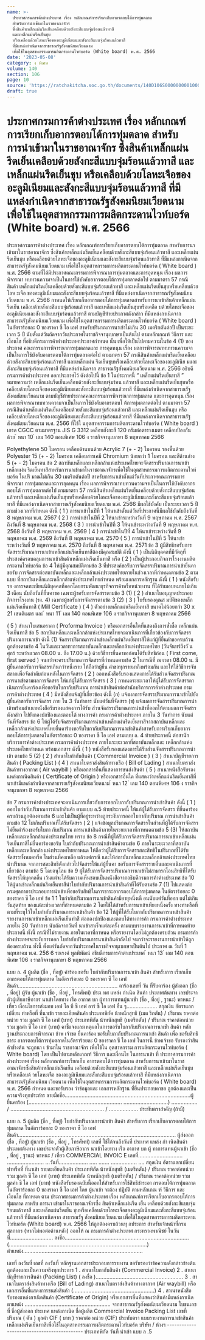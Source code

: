 ```yaml
---
name: >-
  ประกาศกรมการค้าต่างประเทศ เรื่อง หลักเกณฑ์การเรียกเก็บอากรตอบโต้การทุ่มตลาด
  สำหรับการนำเข้ามาในราชอาณาจักร
  ซึ่งสินค้าเหล็กแผ่นรีดเย็นเคลือบด้วยสังกะสีแบบจุ่มร้อนแล้วทาสี
  และเหล็กแผ่นรีดเย็นชุบ
  หรือเคลือบด้วยโลหะเจือของอะลูมิเนียมและสังกะสีแบบจุ่มร้อนแล้วทาสี
  ที่มีแหล่งกำเนิดจากสาธารณรัฐสังคมนิยมเวียดนาม
  เพื่อใช้ในอุตสาหกรรมการผลิตกระดานไวท์บอร์ด (White board) พ.ศ. 2566
date: '2023-05-08'
category: ง พิเศษ
volume: 140
section: 106
page: 10
source: 'https://ratchakitcha.soc.go.th/documents/140D106S0000000001000.pdf'
draft: true
---
```


# ประกาศกรมการค้าต่างประเทศ เรื่อง หลักเกณฑ์การเรียกเก็บอากรตอบโต้การทุ่มตลาด สำหรับการนำเข้ามาในราชอาณาจักร ซึ่งสินค้าเหล็กแผ่นรีดเย็นเคลือบด้วยสังกะสีแบบจุ่มร้อนแล้วทาสี และเหล็กแผ่นรีดเย็นชุบ หรือเคลือบด้วยโลหะเจือของอะลูมิเนียมและสังกะสีแบบจุ่มร้อนแล้วทาสี ที่มีแหล่งกำเนิดจากสาธารณรัฐสังคมนิยมเวียดนาม เพื่อใช้ในอุตสาหกรรมการผลิตกระดานไวท์บอร์ด (White board) พ.ศ. 2566

ประกาศกรมการค้าต่างประเทศ เรื่อง หลักเกณฑ์การเรียกเก็บอากรตอบโต้การทุ่มตลาด สาหรับการนาเข้ามาในราชอาณาจักร ซึ่งสินค้าเหล็กแผ่นรีดเย็นเคลือบด้วยสังกะสีแบบจุ่มร้อนแล้วทาสี และเหล็กแผ่นรีดเย็นชุบ หรือเคลือบด้วยโลหะเจือของอะลูมิเนียมและสังกะสีแบบจุ่มร้อนแล้วทาสี ที่มีแหล่งกาเนิดจาก สาธารณรัฐสังคมนิยมเวียดนาม เพื่อใช้ในอุตสาหกรรมการผลิตกระดานไวท์บอร์ด ( White board ) พ.ศ. 2566 ตามที่ได้มีประกาศคณะกรรมการพิจารณาการทุ่มตลาดและการอุดหนุน เรื่อง ผลการพิจารณา ทบทวนความจาเป็นในการใช้บังคับอากรตอบโต้การทุ่มตลาดต่อไป ตามมาตรา 57 กรณีสินค้า เหล็กแผ่นรีดเย็นเคลือบด้วยสังกะสีแบบจุ่มร้อนแล้วทาสี และเหล็กแผ่นรีดเย็นชุบหรือเคลือบด้วยโลห ะเจือ ของอะลูมิเนียมและสังกะสีแบบจุ่มร้อนแล้วทาสี ที่มีแหล่งกาเนิดจากสาธารณรัฐสังคมนิยมเวียดนาม พ.ศ. 2566 กาหนดให้เรียกเก็บอากรตอบโต้การทุ่มตลาดสาหรับการนาเข้าสินค้าเหล็กแผ่นรีดเย็น เคลือบด้วยสังกะสีแบบจุ่มร้อนแล้วทาสี และเหล็กแผ่นรีดเย็นชุบหรือเคลือ บด้วยโลหะเจือของ อะลูมิเนียมและสังกะสีแบบจุ่มร้อนแล้วทาสี ตามบัญชีท้ายประกาศดังกล่าว ที่มีแหล่งกาเนิดจาก สาธารณรัฐสังคมนิยมเวียดนาม เพื่อใช้ในอุตสาหกรรมการผลิตกระดานไวท์บอร์ด ( White board ) ในอัตราร้อยละ 0 ของราคา ซี ไอ เอฟ สาหรับปริมาณการนาเข้าไม่เกิน 30 เมตริกตันต่อปี เป็นระยะเวลา 5 ปี นับตั้งแต่วันถัดจากวันประกาศในราชกิจจานุเบกษาเป็นต้นไป ตามหลักเกณฑ์ วิธีการ และเงื่อนไข ที่อธิบดีกรมการค้าต่างประเทศประกาศกำหนด นั้น เพื่อให้เป็นไปตามความในข้อ 4 (1) ของประกาศ คณะกรรมการพิจารณาการทุ่มตลาดและ การอุดหนุน เรื่อง ผลการพิจารณาทบทวนความจาเป็นในการใช้บังคับอากรตอบโต้การทุ่มตลาดต่อไป ตามมาตรา 57 กรณีสินค้าเหล็กแผ่นรีดเย็นเคลือบด้วยสังกะสีแบบจุ่มร้อนแล้วทาสี และเหล็กแผ่น รีดเย็นชุบหรือเคลือบด้วยโลหะเจือของอะลูมิเนีย มและสังกะสีแบบจุ่มร้อนแล้วทาสี ที่มีแหล่งกำเนิดจาก สาธารณรัฐสังคมนิยมเวียดนาม พ.ศ. 2566 อธิบดีกรมการค้าต่างประเทศ ออกประกาศไว้ ดังต่อไปนี้ ข้อ 1 ในประกาศนี้ “ เหล็กแผ่นรีดเย็นทาสี ” หมายความว่า เหล็กแผ่นรีดเย็นเคลือบด้วยสังกะสีแบบจุ่มร้อน แล้วทาสี และเหล็กแผ่นรีดเย็นชุบหรือเคลือบด้วยโลหะเจือของอะลูมิเนียมและสังกะสีแบบจุ่มร้อนแล้วทาสี ที่มีแหล่งกำเนิดจากสาธารณรัฐสังคมนิยมเวียดนาม ตามบัญชีท้ายประกาศคณะกรรมการพิจารณาการทุ่มตลาด และการอุดหนุน เรื่อง ผลการพิจารณาทบทวนความจาเป็นในการใช้บังคับอากรตอบโ ต้การทุ่มตลาดต่อไป ตามมาตรา 57 กรณีสินค้าเหล็กแผ่นรีดเย็นเคลือบด้วยสังกะสีแบบจุ่มร้อนแล้วทาสี และเหล็กแผ่นรีดเย็นชุบ หรือเคลือบด้วยโลหะเจือของอะลูมิเนียมและสังกะสีแบบจุ่มร้อนแล้วทาสี ที่มีแหล่งกาเนิดจากสาธารณรัฐ สังคมนิยมเวียดนาม พ.ศ. 2566 ที่ใช้ใ นอุตสาหกรรมการผลิตกระดานไวท์บอร์ด ( White board ) เกรด CGCC ตามมาตรฐาน JIS G 3312 เคลือบสังกะสี 120 กรัมต่อตารางเมตร เคลือบป้องกันด้วย ้ หนา 10 ่ เลม 140 ตอนพิเศษ 106 ง ราชกิจจานุเบกษา 8 พฤษภาคม 2566

Polyethylene 50 ไมครอน เคลือบด้านบนด้วย Acrylic 7 (+ - 2) ไมครอน รองพื้นด้วย Polyester 15 (+ - 2) ไมครอน เคลือบสารเคมี Chromium น้อยกว่า 1 ไมครอน และสีด้านล่าง 5 (+ - 2) ไมครอน ข้อ 2 สถาบันเหล็กและเหล็กกล้าแห่งประเทศไทยจะจัดสรรปริมาณการนาเข้าเหล็กแผ่น รีดเย็นทาสีสาหรับการนาเข้ามาในราชอาณาจักรเพื่อใช้ในอุตสาหกรรมการผลิตกระดานไวท์บอร์ด ในปริ มาณไม่เกิน 30 เมตริกตันต่อปี สาหรับการนาเข้าตั้งแต่วันที่ประกาศคณะกรรมการพิจารณา การทุ่มตลาดและการอุดหนุน เรื่อง ผลการพิจารณาทบทวนความจาเป็นในการใช้บังคับอากรตอบโต้ การทุ่มตลาดต่อไป ตามมาตรา 57 กรณีสินค้าเหล็กแผ่นรีดเย็นเคลือบด้วยสังกะสีแบบจุ่มร้อน แล้วทาสี และเหล็กแผ่นรีดเย็นชุบหรือเคลือบด้วยโลหะเจือของอะลูมิเนียมและสังกะสีแบบจุ่มร้อนแล้วทาสี ที่มีแหล่งกาเนิดจากสาธารณรัฐสังคมนิยมเวียดนาม พ.ศ. 2566 มีผลใช้บังคับ เป็นระยะเวลา 5 ปี ตามช่วงเวลาที่กำหนด ดังนี้ ( 1 ) การนาเข้าในปีที่ 1 ให้นาเข้าตั้งแต่วันที่ประกาศนี้มีผลใช้บังคับถึงวันที่ 8 พฤษภาคม พ.ศ. 2567 ( 2 ) การนำเข้าในปีที่ 2 ให้นาเข้าระหว่างวันที่ 9 พฤษภาคม พ.ศ. 2567 ถึงวันที่ 8 พฤษภาคม พ.ศ. 2568 ( 3 ) การนำเข้าในปีที่ 3 ให้นาเข้าระหว่างวันที่ 9 พฤษภาคม พ.ศ. 2568 ถึงวันที่ 8 พฤษภาคม พ.ศ. 2569 ( 4 ) การนำเข้าในปีที่ 4 ให้นาเข้าระหว่างวันที่ 9 พฤษภาคม พ.ศ. 2569 ถึงวันที่ 8 พฤษภาคม พ.ศ. 2570 ( 5 ) การนำเข้าในปีที่ 5 ให้นาเข้าระหว่างวันที่ 9 พฤษภาคม พ.ศ. 2570 ถึงวันที่ 8 พฤษภาคม พ.ศ. 2571 ข้อ 3 ผู้มีสิทธิขอรับการจัดสรรปริมาณการนาเข้าเหล็กแผ่นรีดเย็นทาสีต้องมีคุณสมบัติ ดังนี้ ( 1 ) เป็นนิติบุคคลที่มีวัตถุที่ประสงค์ครอบคลุมการนาเข้าสินค้าเหล็กแผ่นรีดเย็นทาสี หรือ ( 2 ) เป็นผู้ประกอบกิจการโรงงานผลิตกระดานไวท์บอร์ด ข้อ 4 ให้ผู้มีคุณสมบัติตามข้อ 3 ที่ประสงค์ขอรับการจัดสรรปริมาณการนำเข้ายื่นคาขอรับ การจัดสรรต่อสถาบันเหล็กและเหล็กกล้าแห่งประเทศไทยภายในช่วงเวลาที่กำหนดตามข้อ 2 ตามแบบ ที่สถาบันเหล็กและเหล็กกล้าแห่งประเทศไทยกำหนด พร้อมเอกสารหลักฐาน ดังนี้ ( 1 ) หนังสือรับรอ งการจดทะเบียนนิติบุคคลที่ออกโดยกรมพัฒนาธุรกิจการค้าหรือหน่วยงาน ที่ได้รับมอบหมายไม่เกิน 3 เดือน นับถึงวันที่ยื่นคาขอ เฉพาะผู้ขอรับการจัดสรรตามข้อ 3 (1) ( 2 ) สำเนาใบอนุญาตประกอบกิจการโรงงาน (รง. 4) เฉพาะผู้ขอรับการจัดสรรตามข้อ 3 (2) ( 3 ) ใบรับรองคุณส มบัติของเหล็กแผ่นรีดเย็นทาสี ( Mill Certificate ) ( 4 ) ตัวอย่างเหล็กแผ่นรีดเย็นทาสี ขนาดไม่น้อยกว่า 30 x 21 เซนติเมตร และ ้ หนา 11 ่ เลม 140 ตอนพิเศษ 106 ง ราชกิจจานุเบกษา 8 พฤษภาคม 2566

( 5 ) สำเนาใบเสนอราคา ( Proforma Invoice ) หรือเอกสารอื่นใดที่แสดงถึงการสั่งซื้อ เหล็กแผ่นรีดเย็นทาสี ข้อ 5 สถาบันเหล็กและเหล็กกล้าแห่งประเทศไทยจะดาเนินการที่เกี่ยวข้องกับการจัดสรร ปริมาณการนาเข้า ดังนี้ (1) จัดสรรปริมาณการนำเข้าเหล็กแผ่นรีดเย็นทาสีให้แก่ผู้ที่ยื่นคำขอครบถ้วนถูกต้องตามข้อ 4 ในวันและเวลาทาการสถาบันเหล็กและเหล็กกล้าแห่งประเทศไทย (วันจันทร์ถึงวั นศุกร์ ระหว่างเวลา 08.00 น. ถึง 17.00 น.) ด้วยวิธีการยื่นคาขอก่อนได้รับสิทธิก่อน ( First come, first served ) จนกว่าจะครบปริมาณการจัดสรรที่กำหนดตามข้อ 2 ในกรณีที่ ณ เวลา 08.00 น. มีผู้ยื่นคาขอรับการจัดสรรเกินกว่าหนึ่งราย ให้ถือว่าผู้ยื่น คำขอทุกรายมาถึงพร้อมกัน และให้ใช้วิธีการจับสลากเพื่อจัดลำดับก่อนหลังในการจัดสรร ( 2 ) ออกหนังสือรับรองแสดงการได้รับส่วนจัดสรรปริมาณการนาเข้าตามผลการจัดสรร ให้แก่ผู้ได้รับการจัดสรร ( 3 ) กาหนดระยะเวลาให้ผู้ได้รับการจัดสรรดาเนินการยื่นคาร้องเพื่อขอรับใบกากับปริมาณ การนำเข้าสินค้าต่อสำนักบริการการค้าต่างประเทศ กรมการค้าต่างประเทศ ( 4 ) มีหนังสือแจ้งผู้ที่เกี่ยวข้อง ดังนี้ (ก) แจ้งผลการจัดสรรปริมาณการนาเข้าไปยังผู้ยื่นคำขอรับการจัดสรร ภาย ใน 3 วันทำการ นับแต่วันที่จัดสรร (ข) แจ้งผลการจัดสรรปริมาณการนำเข้าพร้อมสำเนาหนังสือรับรองแสดงการได้รับ ส่วนจัดสรรปริมาณการนำเข้าที่ออกให้ตามผลการจัดสรรดังกล่าว ไปยังกองปกป้องและตอบโต้ ทางการค้า กรมการค้าต่างประเทศ ภายใน 3 วันทำการ นับแต่วันที่จัดสรร ข้อ 6 ให้ผู้ได้รับจัดสรรปริมาณการนำเข้าเหล็กแผ่นรีดเย็นทาสีจากสถาบันเหล็กและ เหล็กกล้าแห่งประเทศไทยยื่นคาร้องขอรับใบกากับปริมาณการนาเข้าสินค้าสาหรับการเรียกเก็บอากร ตอบโต้การทุ่มตลาดในอัตราร้อยละ 0 ของราคา ซี ไอ เอฟ ตามแบบ ล. 4 ท้ายประกาศนี้ ต่อสานักบริการการค้าต่างประเทศ กรมการค้าต่างประเทศ ภายในระยะเวลาที่สถาบันเหล็กและ เหล็กกล้าแห่งประเทศไทยกำหนด พร้อมเอกสาร ดังนี้ ( 1 ) หนังสือรับรองแสดงการได้รับส่วนจัดสรรปริมาณการนำเข้า ตามข้อ 5 (2) ( 2 ) สำเนาใบกำกับสินค้า ( Commercial Invoice ) ( 3 ) สำเนาบัญชีรายการสินค้า ( Packing List ) ( 4 ) สาเนาใบตราส่งสินค้าทางเรือ ( Bill of Lading ) สาเนาใบตราส่งสินค้าทางอากาศ ( Air waybill ) หรือเอกสารอื่นที่แสดงการขนส่งสินค้า ( 5 ) สาเนาหนังสือรับรองแหล่งกาเนิดสินค้า ( Certificate of Origin ) หรือเอกสารอื่นใด ที่แสดงว่าเหล็กแผ่นรีดเย็นทาสีที่นาเข้ามีแหล่งกำเนิดจากสาธารณรัฐสังคมนิยมเวียดนาม ้ หนา 12 ่ เลม 140 ตอนพิเศษ 106 ง ราชกิจจานุเบกษา 8 พฤษภาคม 2566

ข้อ 7 กรมการค้าต่างประเทศจะดาเนินการเกี่ยวกับการออกใบกากับปริมาณการนำเข้าสินค้า ดังนี้ ( 1 ) ออกใบกำกับปริมาณการนำเข้าสินค้า ตามแบบ ล.5 ท้ายประกาศนี้ ให้แก่ผู้ได้รับการจัดสรร ที่ยื่นคาร้องครบถ้วนถูกต้องตามข้อ 6 และไม่เป็นผู้ที่อยู่ระหว่างถูกระงับการออกใบกากับปริมาณ การนำเข้าสินค้าตามข้อ 12 ไม่เกินปริมาณที่ได้รับจัดสรร ( 2 ) แจ้งข้อมูลปริมาณการจัดสรรในส่วนที่ผู้ได้รับการจัดสรรไม่ยื่นคำร้องขอรับใบกา กับปริมาณ การนาเข้าสินค้าภายในระยะเวลาที่กาหนดตามข้อ 5 (3) ให้สถาบันเหล็กและเหล็กกล้าแห่งประเทศไทย ทราบ ข้อ 8 กรณีที่ผู้ได้รับการจัดสรรปริมาณการนาเข้าเหล็กแผ่นรีดเย็นทาสีไม่ยื่นคาร้องขอรับ ใบกำกับปริมาณการนำเข้าสินค้าตามข้อ 6 ภายในระยะเวลาที่สถาบันเหล็กและเหล็กกล้า แห่งประเทศไทยกาหนด ให้ถือว่าผู้ได้รับการจัดสรรสละสิทธิในปริมาณที่ได้รับจัดสรรทั้งหมดหรือ ในส่วนที่คงเหลือ แล้วแต่กรณี และให้สถาบันเหล็กและเหล็กกล้าแห่งประเทศไทยนำปริมาณ จากการสละสิทธิดังกล่าวไปจัดสรรให้แก่ผู้ยื่นคา ขอรับการจัดสรรรายอื่นและดาเนินการที่เกี่ยวข้อง ตามข้อ 5 โดยอนุโลม ข้อ 9 ผู้ได้รับการจัดสรรปริมาณการนาเข้าไม่สามารถโอนสิทธิที่ได้รับจัดสรรให้บุคคลอื่น เว้นแต่จะได้รับความเห็นชอบเป็นหนังสือจากอธิบดีกรมการค้าต่างประเทศ ข้อ 10 ให้ผู้นาเข้าเหล็กแผ่นรีดเย็นทาสีนำใบกำกับปริมาณการนำเข้าสินค้าที่ได้รับตามข้อ 7 (1) ไปแสดงต่อกรมศุลกากรประกอบการนำเข้าเพื่อขอรับสิทธิในการชาระอากรตอบโต้การทุ่มตลาด ในอัตราร้อยละ 0 ของราคา ซี ไอ เอฟ ข้อ 1 1 ใบกำกับปริมาณการนาเข้าสินค้ามีอายุหนึ่งเดื อนนับแต่วันที่ออก แต่ไม่เกินวันสุดท้าย ของแต่ละช่วงเวลาที่กำหนดตามข้อ 2 โดยใช้ได้สำหรับการนาเข้าเพียงหนึ่งครั้ง ทางท่าหรือที่ ตามที่ระบุไว้ในใบกำกับปริมาณการนาเข้าสินค้า ข้อ 12 ให้ผู้ที่ได้รับใบกากับปริมาณการนาเข้าสินค้ารายงานการนาเข้าเหล็กแผ่นรีดเย็นทำสี ต่อกองปกป้องและตอบโต้ทางการค้า กรมการค้าต่างประเทศ ภายใน 30 วันทำการ นับถัดจากวันที่ นาเข้าสาเร็จแต่ละครั้ง ตามแบบรายงานการนาเข้าที่กาหนดท้ายประกาศนี้ ทั้งนี้ กรณีที่ไม่รายงาน ภายในเวลาที่กาหนด หรือรายงานโดยไม่ถูกต้องครบถ้วน กรมการค้าต่างประเทศจะระงับการออก ใบกำกับปริมาณการนาเข้าสินค้าถัดไป จนกว่าจะรายงานการนำเข้าให้ถูกต้องครบถ้วน ทั้งนี้ ตั้งแต่วันถัดจากวันประกาศในราชกิจจานุเบกษาเป็นต้นไป ประกาศ ณ วันที่ 1 พฤษภาคม พ.ศ. 256 6 รณรงค์ พูลพิพัฒน์ อธิบดีกรมการค้าต่างประเทศ ้ หนา 13 ่ เลม 140 ตอนพิเศษ 106 ง ราชกิจจานุเบกษา 8 พฤษภาคม 2566

แบบ ล. 4 ผู้ผลิต (ชื่อ , ที่อยู่) คำร้อง ขอรับ ใบกำกับปริมาณการนาเข้า สินค้า สำหรับการ เรียกเก็บอากรตอบโต้การทุ่มตลาด ในอัตราร้อยละ 0 ของราคา ซี ไอ เอฟ สินค้า................................................................. คาร้องเลขที่ วัน ที่รับคาร้อง ผู้ส่งออก (ชื่อ , ที่อยู่) ผู้รับ ผู้นาเข้า (ชื่อ , ที่อยู่ , โทรศัพท์) ประเ ทศ แหล่ง กำเนิด สินค้า ประเทศต้นทาง เลขประจาตัวผู้เสียภาษีอากร นาเข้าโดยทาง เรือ อากาศ บก ผู้ทาการแทนผู้นาเข้ำ (ชื่อ , ที่อยู่ , ฐานะ) พาหนะ / เที่ยว เงื่อนไขการส่งมอบ เอฟ โอ บี ซี เอฟ อาร์ ซี ไอ เอฟ อื่น ๆ.................... สกุลเงิน อัตราแลกเปลี่ยน ท่าหรือที่ ที่นาเข้า รายละเอียดสินค้า ประเภทพิกัด น้าหนักสุทธิ (เมต ริกตัน) / ปริมาณ ราคาต่อหน่วย รวม มูลค่า ซี ไอ เอฟ (บาท) ประเภทพิกัด น้าหนักสุทธิ (เมตริกตัน) / ปริมาณ ราคาต่อหน่วย รวม มูลค่า ซี ไอ เอฟ (บาท) คาชี้แจงและเหตุผลในการขอรับใบกากับปริมาณการนาเข้ำ สินค้า หลักฐานประกอบการพิจารณา ข้าพ เจ้าขอ ยื่นคาร้อง ขอรับใบกากับปริมาณการนาเข้า สินค้า เพื่อ ขอรับสิทธิชาระ อากรตอบโต้การทุ่มตลาดในอัตราร้อยละ 0 ของราคา ซี ไอ เอฟ ในการนี้ ข้าพเจ้าขอ รับรองว่าสินค้าข้ำงต้น จะถูกนา เ ข้ามาใน ราชอาณาจักร เพื่อใช้ใน อุตสาหกรรม การผลิตกระดานไวท์บอร์ด ( White board) โดย เป็นไปตามหลักเกณฑ์ วิธีการ และเงื่อนไข ในการนาเข้า ที่ ประกาศกรมการค้าต่างประเทศ เรื่อง หลักเกณฑ์การเรียกเก็บ อากรตอบโต้การทุ่มตลาด สาหรับการนาเข้ามาในราชอาณาจักรซึ่งสินค้าเหล็กแผ่นรีดเย็น เคลือบด้วยสังกะสีแบบจุ่มร้อนแล้วทาสี และเหล็กแผ่นรีดเย็นชุบหรือเคลือบด้ วยโลหะเจือ ของอะลูมิเนียมและสังกะสีแบบจุ่มร้อนแล้วทาสี ที่มีแหล่งกาเนิดจากสาธารณรัฐสังคมนิยม เวียดนาม เพื่อใช้ในอุตสาหกรรมการผลิตกระดานไวท์บอร์ด ( White board) พ.ศ. 2566 กำหนด และขอรับรอง ว่าข้อมูลและ เอกสารหลักฐาน ที่ยื่นประกอบคาขอ ถูกต้องและเป็น ความจริงทุกประกำร ลายมือชื่อ..................................................................................ผู้ยื่นคาร้อง (............................................................. .............................) ................. / ............................................................. / ................... ประทับตราสำคัญ (ถ้ามี)

แบบ ล. 5 ผู้ผลิต (ชื่อ , ที่อยู่) ใบกำกับปริมาณการนำเข้า สินค้า สำหรับการ เรียกเก็บอากรตอบโต้การทุ่มตลาด ในอัตราร้อยละ 0 ของราคา ซี ไอ เอฟ สินค้า....................................................................................................... ผู้ส่งออก (ชื่อ , ที่อยู่) ผู้นาเข้า (ชื่อ , ที่อยู่ , โทรศัพท์) เลขที่ ใช้ได้จนถึงวันที่ ประเทศ แหล่ง กำ เนิดสินค้า ประเทศต้นทาง เลขประจาตัวผู้เสียภาษีอากร นาเข้าโดยทาง เรือ อากาศ บก ผู้ ทาการแทนผู้นาเข้า (ชื่อ , ที่อยู่ , ฐานะ) พาหนะ / เที่ยว COMMERCIAL INVOIC E เลขที่............................. ........................ ...วันที่................... ..... ....... ................. .... สกุลเงิน อัตราแลกเปลี่ยน ท่าหรือที่ ที่นาเข้า รายละเอียดสินค้า ประเภทพิกัด น้าหนักสุทธิ (เมตริกตัน) / ปริมาณ ราคาต่อหน่วย รวม มูลค่า ซี ไอ เอฟ (บาท) ประเภทพิกัด น้าหนักสุทธิ (เมตริกตัน) / ปริมาณ ราคาต่อหน่วย รวม มูลค่า ซี ไอ เอฟ (บาท) หนังสือรับรองฉบับนี้ออกให้สำหรับการใช้สิทธิชำระอา กรตอบโต้การทุ่มตลาดในอัตราร้อยละ 0 ของราคา ซี ไอ เอฟ โดย ผู้นาเข้า จะต้อง ปฏิบัติ ตามหลักเกณ ฑ์ วิธีการ และ เงื่อนไข ที่กาหนด ตาม ประกาศกรมการค้าต่างประเทศ เรื่อง หลักเกณฑ์การเรียกเก็บอากรตอบโต้การทุ่มตลาด สาหรับ การนา เข้ามาในราชอาณาจักรซึ่ง สินค้าเหล็กแผ่นรีด เย็น เคลือบด้วยสังกะสีแบบจุ่มร้อนแล้วทาสี และเหล็กแผ่นรีดเย็น ชุบหรือเคลือบด้วยโลหะเจือของอะลูมิเนียมและสังกะสีแบบจุ่มร้อน แล้วทาสี ที่มีแหล่งกาเนิดจาก สาธารณรัฐ สังคมนิยมเวียดนาม เพื่อใช้ในอุตสาหกรรมการผลิตกระดานไวท์บอร์ด (White board) พ.ศ. 2566 ให้ถูกต้องครบถ้วนทุ กประการ สำหรับเจ้าหน้าที่กรมศุลกากร (หากไม่พอต่อด้านหลัง) ออกให้ ณ กรมการค้าต่างประเทศ กระทรวงพาณิชย์ ในวันที่............................ ลงชื่อ................................................................................. (......................... ................................................................) ตำแหน่ง..............................................................................

เลขที่ ลงวันที่ เลขที่ ลงวันที่ หลักฐานเอกสารประกอบการรายงาน ขอรับรองว่าข้อความดังกล่าวข้างต้นถูกต้องและเป็นความจริงทุกประการ 1 . สาเนาใบกากับสินค้า (Commercial Invoice) 2 . สาเนาบัญชีรายการสินค้า (Packing List) ( ลงชื่อ )......................................................... 3 . สาเนาใบตราส่งสินค้าทางเรือ (Bill of Lading) สาเนาใบตราส่งสินค้าทางอากาศ (Air waybill) หรือเอกสารอื่นที่แสดงการขนส่งสินค้า (.....................................................) 4 . สาเนาหนังสือรับรองแหล่งกาเนิดสินค้า (Certificate of Origin) หรือเอกสารอื่นที่แสดงว่าสินค้ามีแหล่งกาเนิด ตาแหน่ง ........................................................ จากสาธารณรัฐสังคมนิยมเวียดนาม ใบขนเลขที่ ชื่อผู้ส่งออก ประเทศ แหล่งกาเนิด ชื่อผู้ผลิต Commercial Invoice Packing List เลขที่ ปริมาณ ( ตัน ) มูลค่า CIF ( บาท ) ราคาต่อ หน่วย (CIF) ประทับตรา แบบรายงานการนาเข้าสินค้าเหล็กแผ่นรีดเย็นทาสีเพื่อใช้ในอุตสาหกรรมการผลิตกระดานไวท์บอร์ด บริษัท / ห้างฯ ------------------------------------------- ประเภทพิกัด วันที่ นำเข้า แบบ ล .5
